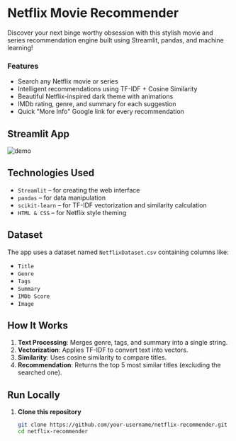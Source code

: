 # Netflix Movie Recommender

Discover your next binge worthy obsession with this stylish movie and series recommendation engine built using Streamlit, pandas, and machine learning!

### Features

- Search any Netflix movie or series
- Intelligent recommendations using TF-IDF + Cosine Similarity
- Beautiful Netflix-inspired dark theme with animations
- IMDb rating, genre, and summary for each suggestion
- Quick "More Info" Google link for every recommendation


## Streamlit App

![demo]([https://via.placeholder.com/800x400.png?text=Demo+Screenshot](https://github.com/HareemFatima5/Netflix-Movie-Recommender/blob/main/Netflix%20Movie%20Recommender.PNG))



## Technologies Used

- `Streamlit` – for creating the web interface
- `pandas` – for data manipulation
- `scikit-learn` – for TF-IDF vectorization and similarity calculation
- `HTML & CSS` – for Netflix style theming


## Dataset

The app uses a dataset named `NetflixDataset.csv` containing columns like:
- `Title`
- `Genre`
- `Tags`
- `Summary`
- `IMDb Score`
- `Image`

## How It Works

1. **Text Processing**: Merges genre, tags, and summary into a single string.
2. **Vectorization**: Applies TF-IDF to convert text into vectors.
3. **Similarity**: Uses cosine similarity to compare titles.
4. **Recommendation**: Returns the top 5 most similar titles (excluding the searched one).

## Run Locally

1. **Clone this repository**
   ```bash
   git clone https://github.com/your-username/netflix-recommender.git
   cd netflix-recommender
